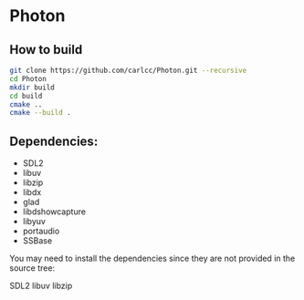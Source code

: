 # Photon

## How to build

```bash
git clone https://github.com/carlcc/Photon.git --recursive
cd Photon
mkdir build
cd build
cmake ..
cmake --build .
```

## Dependencies:

- SDL2
- libuv
- libzip
- libdx
- glad
- libdshowcapture
- libyuv
- portaudio
- SSBase

You may need to install the dependencies since they are not provided in the source tree:

SDL2
libuv
libzip

